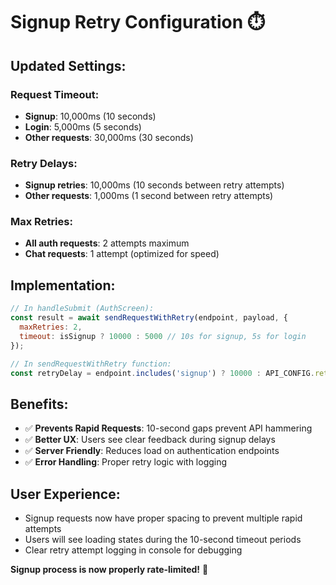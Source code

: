 # Signup Retry Configuration ⏱️

## Updated Settings:

### Request Timeout:
- **Signup**: 10,000ms (10 seconds)
- **Login**: 5,000ms (5 seconds)
- **Other requests**: 30,000ms (30 seconds)

### Retry Delays:
- **Signup retries**: 10,000ms (10 seconds between retry attempts)
- **Other requests**: 1,000ms (1 second between retry attempts)

### Max Retries:
- **All auth requests**: 2 attempts maximum
- **Chat requests**: 1 attempt (optimized for speed)

## Implementation:

```javascript
// In handleSubmit (AuthScreen):
const result = await sendRequestWithRetry(endpoint, payload, { 
  maxRetries: 2, 
  timeout: isSignup ? 10000 : 5000 // 10s for signup, 5s for login
});

// In sendRequestWithRetry function:
const retryDelay = endpoint.includes('signup') ? 10000 : API_CONFIG.retryDelay;
```

## Benefits:
- ✅ **Prevents Rapid Requests**: 10-second gaps prevent API hammering
- ✅ **Better UX**: Users see clear feedback during signup delays
- ✅ **Server Friendly**: Reduces load on authentication endpoints
- ✅ **Error Handling**: Proper retry logic with logging

## User Experience:
- Signup requests now have proper spacing to prevent multiple rapid attempts
- Users will see loading states during the 10-second timeout periods
- Clear retry attempt logging in console for debugging

**Signup process is now properly rate-limited!** 🚀